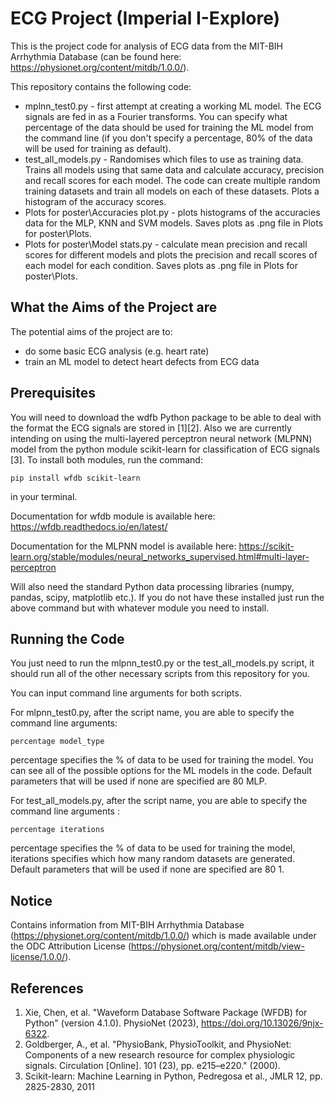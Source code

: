 # ECG Project (Imperial I-Explore)

This is the project code for analysis of ECG data from the MIT-BIH Arrhythmia Database (can be found here: https://physionet.org/content/mitdb/1.0.0/). 

This repository contains the following code:
* mplnn_test0.py - first attempt at creating a working ML model. The ECG signals are fed in as a Fourier transforms. You can specify what percentage of the data should be used for training the ML model from the command line (if you don't specify a percentage, 80% of the data will be used for training as default).
* test_all_models.py - Randomises which files to use as training data. Trains all models using that same data and calculate accuracy, precision and recall scores for each model. The code can create multiple random training datasets and train all models on each of these datasets. Plots a histogram of the accuracy scores.
* Plots for poster\Accuracies plot.py - plots histograms of the accuracies data for the MLP, KNN and SVM models. Saves plots as .png file in Plots for poster\Plots.
* Plots for poster\Model stats.py - calculate mean precision and recall scores for different models and plots the precision and recall scores of each model for each condition. Saves plots as .png file in Plots for poster\Plots.

## What the Aims of the Project are

The potential aims of the project are to:
- do some basic ECG analysis (e.g. heart rate)
- train an ML model to detect heart defects from ECG data

## Prerequisites

You will need to download the wdfb Python package to be able to deal with the format the ECG signals are stored in [1][2]. Also we are currently intending on using the multi-layered perceptron neural network (MLPNN) model from the python module scikit-learn for classification of ECG signals [3]. To install both modules, run the command: 
```
pip install wfdb scikit-learn
```
in your terminal.

Documentation for wfdb module is available here: https://wfdb.readthedocs.io/en/latest/

Documentation for the MLPNN model is available here: https://scikit-learn.org/stable/modules/neural_networks_supervised.html#multi-layer-perceptron

Will also need the standard Python data processing libraries (numpy, pandas, scipy, matplotlib etc.). If you do not have these installed just run the above command but with whatever module you need to install.

## Running the Code
You just need to run the mlpnn_test0.py or the test_all_models.py script, it should run all of the other necessary scripts from this repository for you.

You can input command line arguments for both scripts.

For mlpnn_test0.py, after the script name, you are able to specify the command line arguments:
```
percentage model_type
```
percentage specifies the % of data to be used for training the model. You can see all of the possible options for the ML models in the code. Default parameters that will be used if none are specified are 80 MLP.

For test_all_models.py, after the script name, you are able to specify the command line arguments :
```
percentage iterations
```
percentage specifies the % of data to be used for training the model, iterations specifies which how many random datasets are generated. Default parameters that will be used if none are specified are 80 1.

## Notice
Contains information from MIT-BIH Arrhythmia Database (https://physionet.org/content/mitdb/1.0.0/) which is made available under the ODC Attribution License (https://physionet.org/content/mitdb/view-license/1.0.0/).

## References
1. Xie, Chen, et al. "Waveform Database Software Package (WFDB) for Python" (version 4.1.0). PhysioNet (2023), https://doi.org/10.13026/9njx-6322.
2. Goldberger, A., et al. "PhysioBank, PhysioToolkit, and PhysioNet: Components of a new research resource for complex physiologic signals. Circulation [Online]. 101 (23), pp. e215–e220." (2000).
3. Scikit-learn: Machine Learning in Python, Pedregosa et al., JMLR 12, pp. 2825-2830, 2011